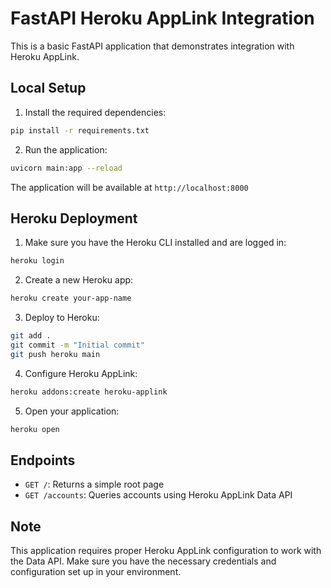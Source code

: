 # FastAPI Heroku AppLink Integration

This is a basic FastAPI application that demonstrates integration with Heroku AppLink.

## Local Setup

1. Install the required dependencies:
```bash
pip install -r requirements.txt
```

2. Run the application:
```bash
uvicorn main:app --reload
```

The application will be available at `http://localhost:8000`

## Heroku Deployment

1. Make sure you have the Heroku CLI installed and are logged in:
```bash
heroku login
```

2. Create a new Heroku app:
```bash
heroku create your-app-name
```

3. Deploy to Heroku:
```bash
git add .
git commit -m "Initial commit"
git push heroku main
```

4. Configure Heroku AppLink:
```bash
heroku addons:create heroku-applink
```

5. Open your application:
```bash
heroku open
```

## Endpoints

- `GET /`: Returns a simple root page
- `GET /accounts`: Queries accounts using Heroku AppLink Data API

## Note

This application requires proper Heroku AppLink configuration to work with the Data API. Make sure you have the necessary credentials and configuration set up in your environment. 